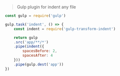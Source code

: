 > Gulp plugin for indent any file

```javascript
const gulp = require('gulp')

gulp.task('indent', () => {
    const indent = require('gulp-transform-indent')

    return gulp
    .src('app/**/*')
    .pipe(indent({
        spacesBefore: 2,
        spacesAfter: 4
    }))
    .pipe(gulp.dest('app'))
})
```